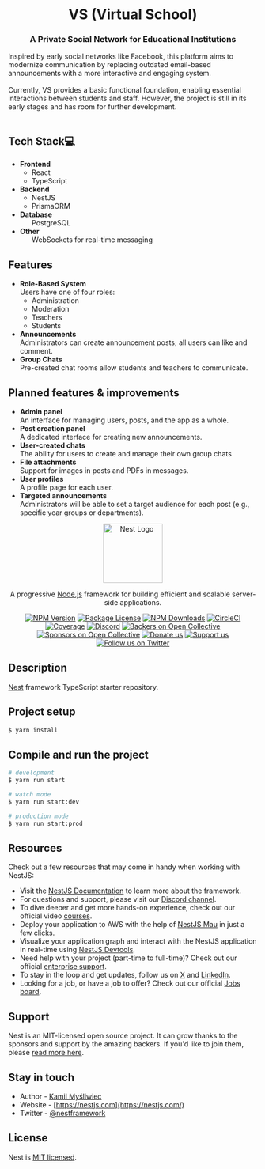 <h1 align="center">VS (Virtual School)</h1> 
<h3 align="center">A Private Social Network for Educational Institutions</h3>  

Inspired by early social networks like Facebook, this platform aims to modernize communication by replacing outdated email-based announcements with a more interactive and engaging system.  
<br>
Currently, VS provides a basic functional foundation, enabling essential interactions between students and staff. However, the project is still in its early stages and has room for further development.  
<br>

<h2>Tech Stack💻</h2>
<ul>
    <li>
        <b>Frontend</b><br>
        <ul>
            <li>React</li>
            <li>TypeScript</li>
        </ul>
    </li>
    <li>
        <b>Backend</b><br>
        <ul>
            <li>NestJS</li>
            <li>PrismaORM</li>
        </ul>
    </li>
    <li>
        <b>Database</b><br>
        <ul>
            PostgreSQL
        </ul>
    </li>
    <li>
        <b>Other</b><br>
        <ul>
            WebSockets for real-time messaging
        </ul>
    </li>
</ul>  

<h2>Features</h2>
<ul> 
    <li> 
        <b>Role-Based System</b><br>
        Users have one of four roles:  
        <ul>
            <li>Administration</li>
            <li>Moderation</li>
            <li>Teachers</li>
            <li>Students</li>
        </ul>
    </li>
    <li>
        <b>Announcements</b><br>
        Administrators can create announcement posts; all users can like and comment.
    </li>
    <li>
        <b>Group Chats</b><br>
        Pre-created chat rooms allow students and teachers to communicate.  
    </li>
</ul>
<h2>Planned features & improvements</h2>  

<ul>
    <li>
        <b>Admin panel</b><br>
        An interface for managing users, posts, and the app as a whole.
    </li>
    <li>
        <b>Post creation panel</b><br>
        A dedicated interface for creating new announcements.
    </li>
    <li>
        <b>User-created chats</b><br>
        The ability for users to create and manage their own group chats
    </li>
    <li>
        <b>File attachments</b><br>
        Support for images in posts and PDFs in messages.
    </li>
    <li>
        <b>User profiles</b><br>
        A profile page for each user.
    </li>
    <li>
        <b>Targeted announcements</b><br>
        Administrators will be able to set a target audience for each post (e.g., specific year groups or departments).
    </li>
</ul>






<p align="center">
  <a href="http://nestjs.com/" target="blank"><img src="https://nestjs.com/img/logo-small.svg" width="120" alt="Nest Logo" /></a>
</p>

[circleci-image]: https://img.shields.io/circleci/build/github/nestjs/nest/master?token=abc123def456
[circleci-url]: https://circleci.com/gh/nestjs/nest

  <p align="center">A progressive <a href="http://nodejs.org" target="_blank">Node.js</a> framework for building efficient and scalable server-side applications.</p>
    <p align="center">
<a href="https://www.npmjs.com/~nestjscore" target="_blank"><img src="https://img.shields.io/npm/v/@nestjs/core.svg" alt="NPM Version" /></a>
<a href="https://www.npmjs.com/~nestjscore" target="_blank"><img src="https://img.shields.io/npm/l/@nestjs/core.svg" alt="Package License" /></a>
<a href="https://www.npmjs.com/~nestjscore" target="_blank"><img src="https://img.shields.io/npm/dm/@nestjs/common.svg" alt="NPM Downloads" /></a>
<a href="https://circleci.com/gh/nestjs/nest" target="_blank"><img src="https://img.shields.io/circleci/build/github/nestjs/nest/master" alt="CircleCI" /></a>
<a href="https://coveralls.io/github/nestjs/nest?branch=master" target="_blank"><img src="https://coveralls.io/repos/github/nestjs/nest/badge.svg?branch=master#9" alt="Coverage" /></a>
<a href="https://discord.gg/G7Qnnhy" target="_blank"><img src="https://img.shields.io/badge/discord-online-brightgreen.svg" alt="Discord"/></a>
<a href="https://opencollective.com/nest#backer" target="_blank"><img src="https://opencollective.com/nest/backers/badge.svg" alt="Backers on Open Collective" /></a>
<a href="https://opencollective.com/nest#sponsor" target="_blank"><img src="https://opencollective.com/nest/sponsors/badge.svg" alt="Sponsors on Open Collective" /></a>
  <a href="https://paypal.me/kamilmysliwiec" target="_blank"><img src="https://img.shields.io/badge/Donate-PayPal-ff3f59.svg" alt="Donate us"/></a>
    <a href="https://opencollective.com/nest#sponsor"  target="_blank"><img src="https://img.shields.io/badge/Support%20us-Open%20Collective-41B883.svg" alt="Support us"></a>
  <a href="https://twitter.com/nestframework" target="_blank"><img src="https://img.shields.io/twitter/follow/nestframework.svg?style=social&label=Follow" alt="Follow us on Twitter"></a>
</p>
  <!--[![Backers on Open Collective](https://opencollective.com/nest/backers/badge.svg)](https://opencollective.com/nest#backer)
  [![Sponsors on Open Collective](https://opencollective.com/nest/sponsors/badge.svg)](https://opencollective.com/nest#sponsor)-->

## Description

[Nest](https://github.com/nestjs/nest) framework TypeScript starter repository.

## Project setup

```bash
$ yarn install
```

## Compile and run the project

```bash
# development
$ yarn run start

# watch mode
$ yarn run start:dev

# production mode
$ yarn run start:prod
```

## Resources

Check out a few resources that may come in handy when working with NestJS:

- Visit the [NestJS Documentation](https://docs.nestjs.com) to learn more about the framework.
- For questions and support, please visit our [Discord channel](https://discord.gg/G7Qnnhy).
- To dive deeper and get more hands-on experience, check out our official video [courses](https://courses.nestjs.com/).
- Deploy your application to AWS with the help of [NestJS Mau](https://mau.nestjs.com) in just a few clicks.
- Visualize your application graph and interact with the NestJS application in real-time using [NestJS Devtools](https://devtools.nestjs.com).
- Need help with your project (part-time to full-time)? Check out our official [enterprise support](https://enterprise.nestjs.com).
- To stay in the loop and get updates, follow us on [X](https://x.com/nestframework) and [LinkedIn](https://linkedin.com/company/nestjs).
- Looking for a job, or have a job to offer? Check out our official [Jobs board](https://jobs.nestjs.com).

## Support

Nest is an MIT-licensed open source project. It can grow thanks to the sponsors and support by the amazing backers. If you'd like to join them, please [read more here](https://docs.nestjs.com/support).

## Stay in touch

- Author - [Kamil Myśliwiec](https://twitter.com/kammysliwiec)
- Website - [https://nestjs.com](https://nestjs.com/)
- Twitter - [@nestframework](https://twitter.com/nestframework)

## License

Nest is [MIT licensed](https://github.com/nestjs/nest/blob/master/LICENSE).
